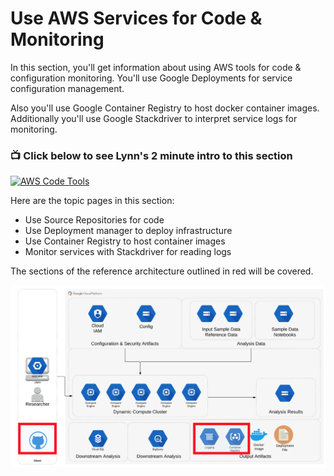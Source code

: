 # Use AWS Services for Code & Monitoring

In this section, you'll get information about using AWS tools for code & configuration monitoring.  You'll use Google Deployments for service configuration management.  

Also you'll use Google Container Registry to host docker container images.  Additionally you'll use Google Stackdriver to interpret service logs for monitoring.

### 📺 Click below to see Lynn's 2 minute intro to this section  
[![AWS Code Tools](http://img.youtube.com/vi/6QL1yyP2iGM/0.jpg)](http://www.youtube.com/watch?v=6QL1yyP2iGM "Intro AWS Services for Cool Tools")

Here are the topic pages in this section:

- Use Source Repositories for code 
- Use Deployment manager to deploy infrastructure
- Use Container Registry to host container images
- Monitor services with Stackdriver for reading logs

The sections of the reference architecture outlined in red will be covered.

[![AWS-iam](/images/tools.png)]()